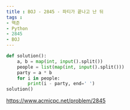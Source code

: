 ```yaml
---
title : BOJ - 2845 - 파티가 끝나고 난 뒤
tags :
- 백준
- Python
- 2845
- BOJ
---
```


```python
def solution():
    a, b = map(int, input().split())
    people = list(map(int, input().split()))
    party = a * b
    for i in people:
        print(i - party, end=' ')
solution()
```

https://www.acmicpc.net/problem/2845
